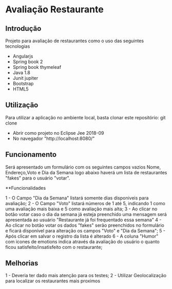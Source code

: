 ﻿# Avaliação Restaurante

## Introdução 
Projeto para avaliação de restaurantes como o uso das seguintes tecnologias
 - Angularjs
 - Spring book 2
 - Spring book thymeleaf
 - Java 1.8
 - Junit jupiter
 - Bootstrap
 - HTML5 

## Utilização
Para utilizar a aplicação no ambiente local, basta clonar este repositório: git clone 
- Abrir como projeto no Eclipse Jee 2018-09
- No navegador "http://localhost:8080/"

## Funcionamento
Será apresentado um formulário com os seguintes campos vazios Nome, Endereço,Voto e Dia da Semana
logo abaixo haverá um lista de restaurantes "fakes" para o usuário "votar".

**Funcionalidades

1 - O Campo "Dia da Semana" listará somente dias disponiveis para avaliação;
2 - O Campo "Voto" listará números de 1 até 5, indicando 1 como uma avaliação mais baixa e 5 como avaliação mais alta;
3 - Ao clicar no botão votar caso o dia da semana já esteja preenchido uma mensagem será apresentada ao usuário "Restaurante já foi frequentado essa semana" 
4 - Ao clicar no botão votar os dados "fakes" serão preenchidos no formulário e ficará disponível para alteração os campos "Voto" e "Dia da Semana";
5 - Após clicar em salvar o registro da lista é alterado
6 - A coluna "Humor" com icones de emotions indica através da avaliação do usuário o quanto ficou satisfeito/insatisfeito com o restaurante; 

## Melhorias
1 - Deveria ter dado mais atenção para os testes;
2 - Utilizar Geolocalização para localizar os restaurantes mais proximos

